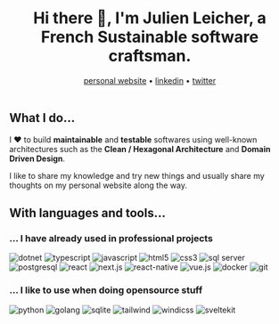 <h1 align="center">Hi there 👋, I'm <strong>Julien Leicher</strong>, a French <strong>Sustainable software craftsman</strong>.
</h1>

<div align="center">
  <a href="https://julien.leicher.me">personal website</a> • <a href="https://www.linkedin.com/in/julien-leicher-05372b27/">linkedin</a> • <a href="https://twitter.com/julien_leicher/">twitter</a>
</div>

<br />

## What I do...

I ❤ to build **maintainable** and **testable** softwares using well-known architectures such as the **Clean / Hexagonal Architecture** and **Domain Driven Design**.

I like to share my knowledge and try new things and usually share my thoughts on my personal website along the way.

## With languages and tools...

### ... I have already used in professional projects

![dotnet](https://shields.io/badge/-dotnet-512BD4?logo=dotnet&style=flat&logoColor=white)
![typescript](https://shields.io/badge/-typescript-3178C6?logo=typescript&style=flat&logoColor=white)
![javascript](https://shields.io/badge/-javascript-F7DF1E?logo=javascript&style=flat&logoColor=black)
![html5](https://shields.io/badge/-html-E34F26?logo=html5&style=flat&logoColor=white)
![css3](https://shields.io/badge/-css-1572B6?logo=css3&style=flat&logoColor=white)
![sql server](https://shields.io/badge/-sql%20server-CC2927?logo=microsoftsqlserver&style=flat&logoColor=white)
![postgresql](https://shields.io/badge/-postgresql-4169E1?logo=postgresql&style=flat&logoColor=white)
![react](https://shields.io/badge/-react-61DAFB?logo=react&style=flat&logoColor=black)
![next.js](https://shields.io/badge/-next.js-black?logo=next.js&style=flat&logoColor=white)
![react-native](https://shields.io/badge/-react--native-61DAFB?logo=react&style=flat&logoColor=black)
![vue.js](https://shields.io/badge/-vue.js-4FC08D?logo=vue.js&style=flat&logoColor=white)
![docker](https://shields.io/badge/-docker-2496ED?logo=docker&style=flat&logoColor=white)
![git](https://shields.io/badge/-git-F05032?logo=git&style=flat&logoColor=white)

### ... I like to use when doing opensource stuff

![python](https://shields.io/badge/-python-3776AB?logo=python&style=flat&logoColor=white)
![golang](https://shields.io/badge/-golang-00ADD8?logo=go&style=flat&logoColor=white)
![sqlite](https://shields.io/badge/-sqlite-003B57?logo=sqlite&style=flat&logoColor=white)
![tailwind](https://shields.io/badge/-tailwind-06B6D4?logo=tailwindcss&style=flat&logoColor=white)
![windicss](https://shields.io/badge/-windicss-48B0F1?logo=windicss&style=flat&logoColor=white)
![sveltekit](https://shields.io/badge/-sveltekit-ff4700?logo=svelte&style=flat&logoColor=white)
